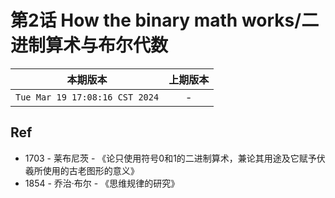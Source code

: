 # 第2话 How the binary math works/二进制算术与布尔代数

|本期版本|上期版本
|:---:|:---:|
`Tue Mar 19 17:08:16 CST 2024` | -


## Ref

* 1703 - 莱布尼茨 - 《论只使用符号0和1的二进制算术，兼论其用途及它赋予伏羲所使用的古老图形的意义》
* 1854 - 乔治·布尔 - 《思维规律的研究》
